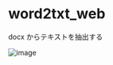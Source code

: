 # word2txt_web 
docx からテキストを抽出する

![image](https://user-images.githubusercontent.com/10069642/76588621-c668a500-652a-11ea-9475-ef10c75dbfc2.png)
